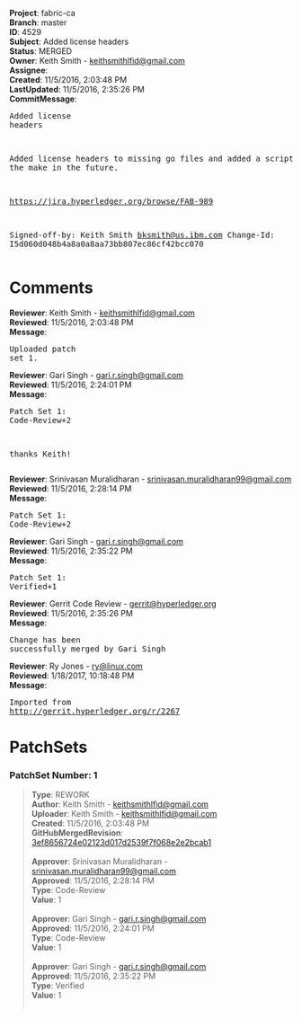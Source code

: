 <strong>Project</strong>: fabric-ca<br><strong>Branch</strong>: master<br><strong>ID</strong>: 4529<br><strong>Subject</strong>: Added license headers<br><strong>Status</strong>: MERGED<br><strong>Owner</strong>: Keith Smith - keithsmithlfid@gmail.com<br><strong>Assignee</strong>:<br><strong>Created</strong>: 11/5/2016, 2:03:48 PM<br><strong>LastUpdated</strong>: 11/5/2016, 2:35:26 PM<br><strong>CommitMessage</strong>:<br><pre>Added license headers

Added license headers to missing go files and added a script
to fail the make in the future.

https://jira.hyperledger.org/browse/FAB-989

Signed-off-by: Keith Smith <bksmith@us.ibm.com>
Change-Id: I5d060d048b4a8a0a8aa73bb807ec86cf42bcc070
</pre><h1>Comments</h1><strong>Reviewer</strong>: Keith Smith - keithsmithlfid@gmail.com<br><strong>Reviewed</strong>: 11/5/2016, 2:03:48 PM<br><strong>Message</strong>: <pre>Uploaded patch set 1.</pre><strong>Reviewer</strong>: Gari Singh - gari.r.singh@gmail.com<br><strong>Reviewed</strong>: 11/5/2016, 2:24:01 PM<br><strong>Message</strong>: <pre>Patch Set 1: Code-Review+2

thanks Keith!</pre><strong>Reviewer</strong>: Srinivasan Muralidharan - srinivasan.muralidharan99@gmail.com<br><strong>Reviewed</strong>: 11/5/2016, 2:28:14 PM<br><strong>Message</strong>: <pre>Patch Set 1: Code-Review+2</pre><strong>Reviewer</strong>: Gari Singh - gari.r.singh@gmail.com<br><strong>Reviewed</strong>: 11/5/2016, 2:35:22 PM<br><strong>Message</strong>: <pre>Patch Set 1: Verified+1</pre><strong>Reviewer</strong>: Gerrit Code Review - gerrit@hyperledger.org<br><strong>Reviewed</strong>: 11/5/2016, 2:35:26 PM<br><strong>Message</strong>: <pre>Change has been successfully merged by Gari Singh</pre><strong>Reviewer</strong>: Ry Jones - ry@linux.com<br><strong>Reviewed</strong>: 1/18/2017, 10:18:48 PM<br><strong>Message</strong>: <pre>Imported from http://gerrit.hyperledger.org/r/2267</pre><h1>PatchSets</h1><h3>PatchSet Number: 1</h3><blockquote><strong>Type</strong>: REWORK<br><strong>Author</strong>: Keith Smith - keithsmithlfid@gmail.com<br><strong>Uploader</strong>: Keith Smith - keithsmithlfid@gmail.com<br><strong>Created</strong>: 11/5/2016, 2:03:48 PM<br><strong>GitHubMergedRevision</strong>: [3ef8656724e02123d017d2539f7f068e2e2bcab1](https://github.com/hyperledger-gerrit-archive/fabric-ca/commit/3ef8656724e02123d017d2539f7f068e2e2bcab1)<br><br><strong>Approver</strong>: Srinivasan Muralidharan - srinivasan.muralidharan99@gmail.com<br><strong>Approved</strong>: 11/5/2016, 2:28:14 PM<br><strong>Type</strong>: Code-Review<br><strong>Value</strong>: 1<br><br><strong>Approver</strong>: Gari Singh - gari.r.singh@gmail.com<br><strong>Approved</strong>: 11/5/2016, 2:24:01 PM<br><strong>Type</strong>: Code-Review<br><strong>Value</strong>: 1<br><br><strong>Approver</strong>: Gari Singh - gari.r.singh@gmail.com<br><strong>Approved</strong>: 11/5/2016, 2:35:22 PM<br><strong>Type</strong>: Verified<br><strong>Value</strong>: 1<br><br></blockquote>